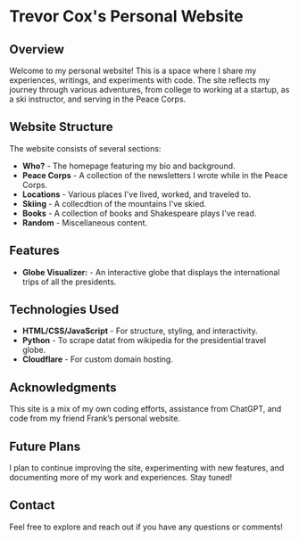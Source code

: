 # Trevor Cox's Personal Website

## Overview
Welcome to my personal website! This is a space where I share my experiences, writings, and experiments with code. The site reflects my journey through various adventures, from college to working at a startup, as a ski instructor, and serving in the Peace Corps.

## Website Structure
The website consists of several sections:

- **Who?** - The homepage featuring my bio and background.
- **Peace Corps** - A collection of the newsletters I wrote while in the Peace Corps.
- **Locations** - Various places I've lived, worked, and traveled to.
- **Skiing** - A collecdtion of the mountains I've skied.
- **Books** - A collection of books and Shakespeare plays I've read.
- **Random** - Miscellaneous content.

## Features
- **Globe Visualizer:** - An interactive globe that displays the international trips of all the presidents. 

## Technologies Used
- **HTML/CSS/JavaScript** - For structure, styling, and interactivity.
- **Python** - To scrape datat from wikipedia for the presidential travel globe.
- **Cloudflare** - For custom domain hosting. 

## Acknowledgments
This site is a mix of my own coding efforts, assistance from ChatGPT, and code from my friend Frank’s personal website.

## Future Plans
I plan to continue improving the site, experimenting with new features, and documenting more of my work and experiences. Stay tuned!

## Contact
Feel free to explore and reach out if you have any questions or comments!
